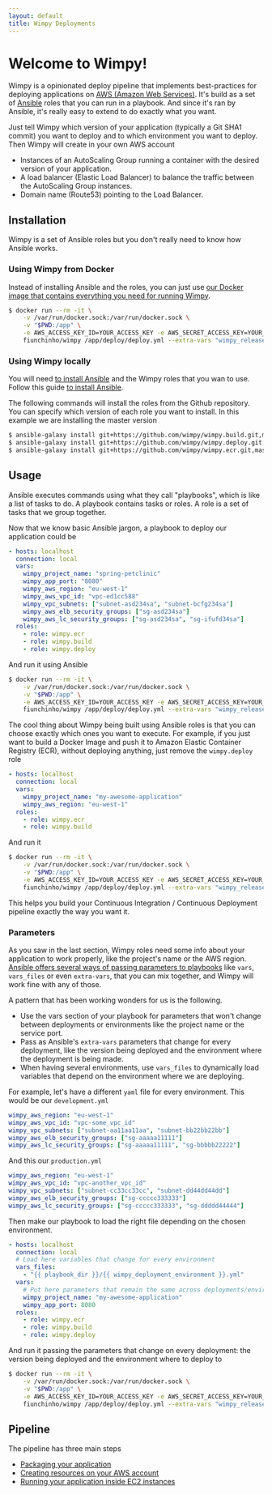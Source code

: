 ```yaml
---
layout: default
title: Wimpy Deployments
---
```


# Welcome to Wimpy!
Wimpy is a opinionated deploy pipeline that implements best-practices for deploying applications on [AWS (Amazon Web Services)](https://aws.amazon.com/).
It's build as a set of [Ansible](https://www.ansible.com/) roles that you can run in a playbook. And since it's ran by Ansible, it's really easy to extend to do exactly what you want.

Just tell Wimpy which version of your application (typically a Git SHA1 commit) you want to deploy and to which environment you want to deploy.
Then Wimpy will create in your own AWS account 
- Instances of an AutoScaling Group running a container with the desired version of your application.
- A load balancer (Elastic Load Balancer) to balance the traffic between the AutoScaling Group instances.
- Domain name (Route53) pointing to the Load Balancer.

## Installation
Wimpy is a set of Ansible roles but you don't really need to know how Ansible works.

### Using Wimpy from Docker
Instead of installing Ansible and the roles, you can just use [our Docker image that contains everything you need for running Wimpy](https://github.com/wimpy/docker).

```bash
$ docker run --rm -it \
    -v /var/run/docker.sock:/var/run/docker.sock \
    -v "$PWD:/app" \
    -e AWS_ACCESS_KEY_ID=YOUR_ACCESS_KEY -e AWS_SECRET_ACCESS_KEY=YOUR_SECRET_KEY \
    fiunchinho/wimpy /app/deploy/deploy.yml --extra-vars "wimpy_release_version=v1.2.3 wimpy_deployment_environment=production"
```

### Using Wimpy locally
You will need [to install Ansible](https://docs.ansible.com/ansible/intro_installation.html) and the Wimpy roles that you wan to use.
Follow this guide [to install Ansible](https://docs.ansible.com/ansible/intro_installation.html).

The following commands will install the roles from the Github repository. You can specify which version of each role you want to install. In this example we are installing the master version

```bash
$ ansible-galaxy install git+https://github.com/wimpy/wimpy.build.git,master
$ ansible-galaxy install git+https://github.com/wimpy/wimpy.deploy.git,master
$ ansible-galaxy install git+https://github.com/wimpy/wimpy.ecr.git,master
```

## Usage
Ansible executes commands using what they call "playbooks", which is like a list of tasks to do.
A playbook contains tasks or roles.
A role is a set of tasks that we group together.

Now that we know basic Ansible jargon, a playbook to deploy our application could be
```yaml
- hosts: localhost
  connection: local
  vars:
    wimpy_project_name: "spring-petclinic"
    wimpy_app_port: "8080"
    wimpy_aws_region: "eu-west-1"
    wimpy_aws_vpc_id: "vpc-ed1cc588"
    wimpy_vpc_subnets: ["subnet-asd234sa", "subnet-bcfg234sa"]
    wimpy_aws_elb_security_groups: ["sg-asd234sa"]
    wimpy_aws_lc_security_groups: ["sg-asd234sa", "sg-ifufd34sa"]
  roles:
    - role: wimpy.ecr
    - role: wimpy.build
    - role: wimpy.deploy

```

And run it using Ansible

```bash
$ docker run --rm -it \
    -v /var/run/docker.sock:/var/run/docker.sock \
    -v "$PWD:/app" \
    -e AWS_ACCESS_KEY_ID=YOUR_ACCESS_KEY -e AWS_SECRET_ACCESS_KEY=YOUR_SECRET_KEY \
    fiunchinho/wimpy /app/deploy/deploy.yml --extra-vars "wimpy_release_version=v1.2.3 wimpy_deployment_environment=production"
```

The cool thing about Wimpy being built using Ansible roles is that you can choose exactly which ones you want to execute.
For example, if you just want to build a Docker Image and push it to Amazon Elastic Container Registry (ECR), without deploying anything, just remove the `wimpy.deploy` role

```yaml
- hosts: localhost
  connection: local
  vars:
    wimpy_project_name: "my-awesome-application"
    wimpy_aws_region: "eu-west-1"
  roles:
    - role: wimpy.ecr
    - role: wimpy.build

```

And run it

```bash
$ docker run --rm -it \
    -v /var/run/docker.sock:/var/run/docker.sock \
    -v "$PWD:/app" \
    -e AWS_ACCESS_KEY_ID=YOUR_ACCESS_KEY -e AWS_SECRET_ACCESS_KEY=YOUR_SECRET_KEY \
    fiunchinho/wimpy /app/deploy/deploy.yml --extra-vars "wimpy_release_version=v1.2.3"
```

This helps you build your Continuous Integration / Continuous Deployment pipeline exactly the way you want it.

### Parameters
As you saw in the last section, Wimpy roles need some info about your application to work properly, like the project's name or the AWS region.
[Ansible offers several ways of passing parameters to playbooks](https://docs.ansible.com/ansible/playbooks_variables.html) like `vars`, `vars_files` or even `extra-vars`, that you can mix together, and Wimpy will work fine with any of those.

A pattern that has been working wonders for us is the following.
- Use the vars section of your playbook for parameters that won't change between deployments or environments like the project name or the service port.
- Pass as Ansible's `extra-vars` parameters that change for every deployment, like the version being deployed and the environment where the deployment is being made.
- When having several environments, use `vars_files` to dynamically load variables that depend on the environment where we are deploying.

For example, let's have a different `yaml` file for every environment. This would be our `development.yml`

```yaml
wimpy_aws_region: "eu-west-1"
wimpy_aws_vpc_id: "vpc-some_vpc_id"
wimpy_vpc_subnets: ["subnet-aa11aa11aa", "subnet-bb22bb22bb"]
wimpy_aws_elb_security_groups: ["sg-aaaaa11111"]
wimpy_aws_lc_security_groups: ["sg-aaaaa11111", "sg-bbbbb22222"]
```

And this our `production.yml`

```yaml
wimpy_aws_region: "eu-west-1"
wimpy_aws_vpc_id: "vpc-another_vpc_id"
wimpy_vpc_subnets: ["subnet-cc33cc33cc", "subnet-dd44dd44dd"]
wimpy_aws_elb_security_groups: ["sg-ccccc333333"]
wimpy_aws_lc_security_groups: ["sg-ccccc333333", "sg-ddddd44444"]
```

Then make our playbook to load the right file depending on the chosen environment.

```yaml
- hosts: localhost
  connection: local
  # Load here variables that change for every environment
  vars_files:
    - "{{ playbook_dir }}/{{ wimpy_deployment_environment }}.yml"
  vars:
    # Put here parameters that remain the same across deployments/environments
    wimpy_project_name: "my-awesome-application"
    wimpy_app_port: 8080
  roles:
    - role: wimpy.ecr
    - role: wimpy.build
    - role: wimpy.deploy

```

And run it passing the parameters that change on every deployment: the version being deployed and the environment where to deploy to

```bash
$ docker run --rm -it \
    -v /var/run/docker.sock:/var/run/docker.sock \
    -v "$PWD:/app" \
    -e AWS_ACCESS_KEY_ID=YOUR_ACCESS_KEY -e AWS_SECRET_ACCESS_KEY=YOUR_SECRET_KEY \
    fiunchinho/wimpy /app/deploy/deploy.yml --extra-vars "wimpy_release_version=v1.2.3 wimpy_deployment_environment=production"
```

## Pipeline
The pipeline has three main steps
- [Packaging your application](building)
- [Creating resources on your AWS account](deploy)
- [Running your application inside EC2 instances](running)
